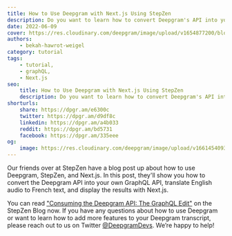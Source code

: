 ```yaml
---
title: How to Use Deepgram with Next.js Using StepZen
description: Do you want to learn how to convert Deepgram's API into your own GraphQL API? This post is for you!
date: 2022-06-09
cover: https://res.cloudinary.com/deepgram/image/upload/v1654877200/blog/2022/06/deepgram-stepzen-collaboration/stepzen-cover.png
authors:
    - bekah-hawrot-weigel
category: tutorial
tags:
    - tutorial,
    - graphQL,
    - Next.js
seo:
    title: How to Use Deepgram with Next.js Using StepZen
    description: Do you want to learn how to convert Deepgram's API into your own GraphQL API? This post is for you!
shorturls:
    share: https://dpgr.am/e6300c
    twitter: https://dpgr.am/d9df8c
    linkedin: https://dpgr.am/a4b033
    reddit: https://dpgr.am/bd5731
    facebook: https://dpgr.am/335eee
og:
    image: https://res.cloudinary.com/deepgram/image/upload/v1661454093/blog/deepgram-stepzen-collaboration/ograph.png
---
```


Our friends over at StepZen have a blog post up about how to use Deepgram, StepZen, and Next.js. In this post, they'll show you how to convert the Deepgram API into your own GraphQL API, translate English audio to French text, and display the results with Next.js.

You can read ["Consuming the Deepgram API: The GraphQL Edit"](https://stepzen.com/blog/consuming-the-deepgram-api-the-graphql-edit) on the StepZen Blog now. If you have any questions about how to use Deepgram or want to learn how to add more features to your Deepgram transcript, please reach out to us on Twitter [@DeepgramDevs](https://twitter.com/DeepgramDevs). We’re happy to help!

